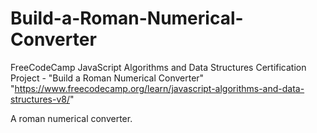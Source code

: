 # Build-a-Roman-Numerical-Converter
FreeCodeCamp JavaScript Algorithms and Data Structures Certification Project - "Build a Roman Numerical Converter" "https://www.freecodecamp.org/learn/javascript-algorithms-and-data-structures-v8/"

A roman numerical converter.
